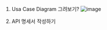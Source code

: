 1. Usa Case Diagram 그려보기?
  ![image](https://github.com/straycat2/spring-week1/assets/172455232/957aaa93-40fa-4ad8-bce6-1e651462c327)

   

  
2. API 명세서 작성하기



